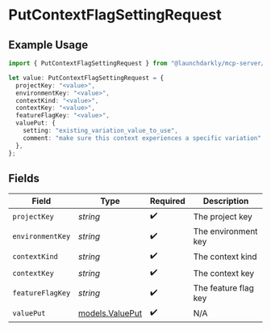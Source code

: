 # PutContextFlagSettingRequest

## Example Usage

```typescript
import { PutContextFlagSettingRequest } from "@launchdarkly/mcp-server/models/operations";

let value: PutContextFlagSettingRequest = {
  projectKey: "<value>",
  environmentKey: "<value>",
  contextKind: "<value>",
  contextKey: "<value>",
  featureFlagKey: "<value>",
  valuePut: {
    setting: "existing_variation_value_to_use",
    comment: "make sure this context experiences a specific variation",
  },
};
```

## Fields

| Field                                       | Type                                        | Required                                    | Description                                 |
| ------------------------------------------- | ------------------------------------------- | ------------------------------------------- | ------------------------------------------- |
| `projectKey`                                | *string*                                    | :heavy_check_mark:                          | The project key                             |
| `environmentKey`                            | *string*                                    | :heavy_check_mark:                          | The environment key                         |
| `contextKind`                               | *string*                                    | :heavy_check_mark:                          | The context kind                            |
| `contextKey`                                | *string*                                    | :heavy_check_mark:                          | The context key                             |
| `featureFlagKey`                            | *string*                                    | :heavy_check_mark:                          | The feature flag key                        |
| `valuePut`                                  | [models.ValuePut](../../models/valueput.md) | :heavy_check_mark:                          | N/A                                         |